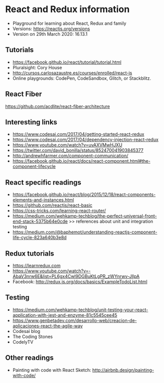 # React and Redux information
* Playground for learning about React, Redux and family
* Versions: https://reactjs.org/versions
* Version on 29th March 2020: 16.13.1


## Tutorials
* https://facebook.github.io/react/tutorial/tutorial.html
* Pluralsight: Cory House
* http://cursos.carlosazaustre.es/courses/enrolled/react-js
* Online playgrounds: CodePen, CodeSandbox, Glitch, or Stackblitz.

## React Fiber
https://github.com/acdlite/react-fiber-architecture


## Interesting links
* https://www.codesai.com/2017/04/getting-started-react-redux
* https://www.codesai.com/2017/04/dependency-injection-react-redux
* https://www.youtube.com/watch?v=uvAXVMwHJXU
* https://twitter.com/david_bonilla/status/852470041903845377
* http://andrewhfarmer.com/component-communication/
* https://facebook.github.io/react/docs/react-component.html#the-component-lifecycle

## React specific readings
* https://facebook.github.io/react/blog/2015/12/18/react-components-elements-and-instances.html
* https://github.com/reactjs/react-basic
* https://css-tricks.com/learning-react-router/
* https://medium.com/wehkamp-techblog/the-perfect-universal-front-end-stack-5375b64e0cde >> references about unit and integration testing
* https://medium.com/@baphemot/understanding-reactjs-component-life-cycle-823a640b3e8d

## Redux tutorials
* https://learnredux.com
* https://www.youtube.com/watch?v=-AbaV3nrw6E&list=PL6gx4Cwl9DGBuKtLgPR_zWYnrwv-JllpA
* Facebook: http://redux.js.org/docs/basics/ExampleTodoList.html

## Testing
* https://medium.com/wehkamp-techblog/unit-testing-your-react-application-with-jest-and-enzyme-81c5545cee45
* https://www.genbetadev.com/desarrollo-web/creacion-de-aplicaciones-react-the-agile-way
* Codesai blog
* The Coding Stones
* CodelyTV

## Other readings
* Painting with code with React Sketch: http://airbnb.design/painting-with-code/
